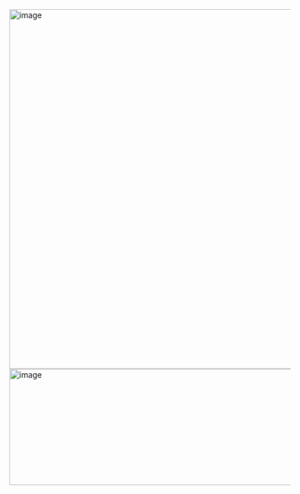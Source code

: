 <img width="1366" height="643" alt="image" src="https://github.com/user-attachments/assets/09911863-da49-47e0-a8c2-205de998418c" />
<img width="1366" height="208" alt="image" src="https://github.com/user-attachments/assets/d52cb373-1e1e-4c73-bc37-b12ceb55d5b6" />
